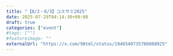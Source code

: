 ```yaml
---
title: "【8/2・8/3】コスサミ2025"
date: 2025-07-29T04:14:30+09:00
draft: true
categories: ["event"]
#tags: [""]
#featureimage: ""
externalUrl: "https://x.com/98tml/status/1946540735786008925"
---
```


